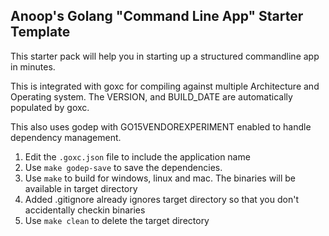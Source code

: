 ## Anoop's Golang "Command Line App" Starter Template ##

This starter pack will help you in starting up a structured commandline app in minutes.

This is integrated with goxc for compiling against multiple Architecture and Operating system.
The VERSION, and BUILD_DATE are automatically populated by goxc.

This also uses godep with GO15VENDOREXPERIMENT enabled to handle dependency management.

1. Edit the `.goxc.json` file to include the application name
1. Use `make godep-save` to save the dependencies.
1. Use `make` to build for windows, linux and mac. The binaries will be available in target directory
1. Added .gitignore already ignores target directory so that you don't accidentally checkin binaries
1. Use `make clean` to delete the target directory
